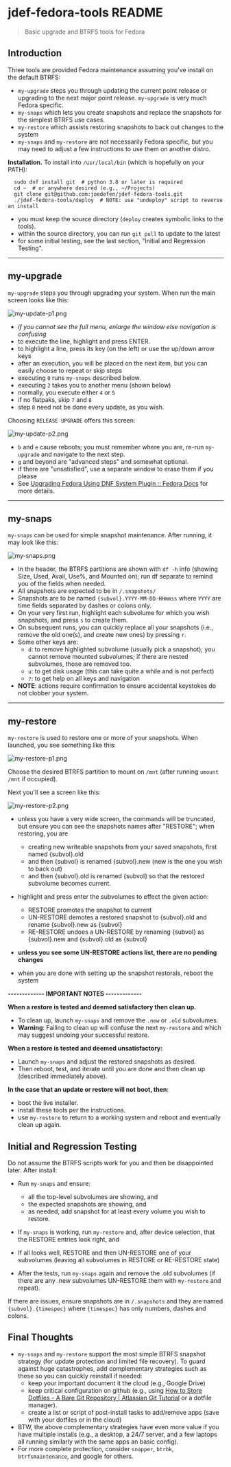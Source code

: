 # jdef-fedora-tools README
> Basic upgrade and BTRFS tools for Fedora

## Introduction
Three tools are provided Fedora maintenance assuming you've install on the default BTRFS:
* `my-upgrade` steps you through updating the current point release or upgrading to the next major point release. `my-upgrade` is very much Fedora specific.
* `my-snaps` which lets you create snapshots and replace the snapshots for the simplest BTRFS use cases.
* `my-restore` which assists restoring snapshots to back out changes to the system
* `my-snaps` and `my-restore` are not necessarily Fedora specific, but you may need to adjust a few instructions to use them on another distro.

**Installation.** To install into `/usr/local/bin` (which is hopefully on your PATH):
```
  sudo dnf install git  # python 3.8 or later is required
  cd ~  # or anywhere desired (e.g., ~/Projects)
  git clone git@github.com:joedefen/jdef-fedora-tools.git
  ./jdef-fedora-tools/deploy  # NOTE: use "undeploy" script to reverse an install
```
* you must keep the source directory (`deploy` creates symbolic links to the tools).
* within the source directory, you can run `git pull` to update to the latest
* for some initial testing, see the last section, "Initial and Regression Testing".

---

## my-upgrade
`my-upgrade` steps you through upgrading your system. When run the main screen looks like this:

![my-update-p1.png](https://github.com/joedefen/jdef-fedora-tools/blob/main/images/my-update-p1.png?raw=true)
* *if you cannot see the full menu, enlarge the window else navigation is confusing*
* to execute the line, highlight and press ENTER.
* to highlight a line, press its key (on the left) or use the up/down arrow keys
* after an execution, you will be placed on the next item, but you can easily choose to repeat or skip steps
* executing `0` runs `my-snaps` described below.
* executing `2` takes you to another menu (shown below)
* normally, you execute either `4` or `5`
* if no flatpaks, skip `7` and `8`
* step `8` need not be done every update, as you wish.

Choosing `RELEASE UPGRADE` offers this screen:

![my-update-p2.png](https://github.com/joedefen/jdef-fedora-tools/blob/main/images/my-update-p2.png?raw=true)

* `b` and `e` cause reboots; you must remember where you are, re-run `my-upgrade` and navigate to the next step.
* `g` and beyond are "advanced steps" and somewhat optional.
* if there are "unsatisfied", use a separate window to erase them if you please
* See [Upgrading Fedora Using DNF System Plugin :: Fedora Docs](https://docs.fedoraproject.org/en-US/quick-docs/upgrading-fedora-offline/) for more details.

---

## my-snaps
`my-snaps` can be used for simple snapshot maintenance. After running, it may look like this:

![my-snaps.png](https://github.com/joedefen/jdef-fedora-tools/blob/main/images/my-snaps.png?raw=true)

* In the header, the BTRFS partitions are shown with `df -h` info (showing Size, Used, Avail, Use%, and Mounted on); run df separate to remind you of the fields when needed.
* All snapshots are expected to be in `/.snapshots/`
* Snapshots are to be named `{subvol}.YYYY-MM-DD-HHmmss` where `YYYY` are time fields separated by dashes or colons only.
* On your very first run, highlight each subvolume for which you wish snapshots, and press `s` to create them.
* On subsequent runs, you can quickly replace all your snapshots (i.e., remove the old one(s), and create new ones) by pressing `r`.
* Some other keys are:
  * `d`: to remove highlighted subvolume (usually pick a snapshot); you cannot remove mounted subvolumes; if there are nested subvolumes, those are removed too.
  * `u`: to get disk usage (this can take quite a while and is not perfect)
  * `?`: to get help on all keys and navigation
* **NOTE**: actions require confirmation to ensure accidental keystokes do not clobber your system.
---

## my-restore
`my-restore` is used to restore one or more of your snapshots. When launched, you see something like this:

![my-restore-p1.png](https://github.com/joedefen/jdef-fedora-tools/blob/main/images/my-restore-p1.png?raw=true)

Choose the desired BTRFS partition to mount on `/mnt` (after running `umount /mnt` if occupied).

Next you'll see a screen like this:

![my-restore-p2.png](https://github.com/joedefen/jdef-fedora-tools/blob/main/images/my-restore-p2.png?raw=true)

* unless you have a very wide screen, the commands will be truncated, but ensure you can see the snapshots names after "RESTORE"; when restoring, you are
  * creating new writeable snapshots from your saved snapshots, first named {subvol}.old
  * and then {subvol} is renamed {subvol}.new (new is the one you wish to back out)
  * and then {subvol}.old is renamed {subvol} so that the restored subvolume becomes current.

* highlight and press enter the subvolumes to effect the given action:
  * RESTORE promotes the snapshot to current
  * UN-RESTORE demotes a restored snapshot to {subvol}.old and rename {subvol}.new as {subvol}
  * RE-RESTORE undoes a UN-RESTORE by renaming {subvol} as {subvol}.new and {subvol}.old as {subvol}
* **unless you see some UN-RESTORE actions list, there are no pending changes**
* when you are done with setting up the snapshot restorals, reboot the system

**------------- IMPORTANT NOTES -------------**

**When a restore is tested and deemed satisfactory then clean up.**
* To clean up, launch `my-snaps` and remove the `.new` or `.old` subvolumes.
* **Warning**: Failing to clean up will confuse the next `my-restore` and which may suggest undoing your successful restore.

**When a restore is tested and deemed unsatisfactory:**
* Launch `my-snaps` and adjust the restored snapshots as desired.
* Then reboot, test, and iterate until you are done and then clean up (described immediately above).

**In the case that an update or restore will not boot, then**:
* boot the live installer.
* install these tools per the instructions.
* use `my-restore` to return to a working system and reboot and eventually clean up again.


## Initial and Regression Testing
Do not assume the BTRFS scripts work for you and then be disappointed later. After install:
* Run `my-snaps` and ensure:
  * all the top-level subvolumes are showing, and
  * the expected snapshots are showing, and
  * as needed, add snapshot for at least every volume you wish to restore.

* If `my-snaps` is working, run `my-restore` and, after device selection, that the RESTORE entries look right, and
* If all looks well, RESTORE and then UN-RESTORE one of your subvolumes (leaving all subvolumes in RESTORE or RE-RESTORE state)
* After the tests, run `my-snaps` again and remove the .old subvolumes (if there are any .new subvolumes UN-RESTORE them with `my-restore` and repeat).

If there are issues, ensure snapshots are in `/.snapshots` and they are named `{subvol}.{timespec}` where `{timespec}` has only numbers, dashes and colons.

## Final Thoughts
* `my-snaps` and `my-restore` support the most simple BTRFS snapshot strategy (for update protection and limited file recovery).  To guard against huge catastrophes, add complementary strategies such as these so you can quickly reinstall if needed:
  * keep your important document it the cloud (e.g., Google Drive)
  * keep critical configuration on github (e.g., using [How to Store Dotfiles - A Bare Git Repository | Atlassian Git Tutorial](https://www.atlassian.com/git/tutorials/dotfiles) or a dotfile manager).
  * create a list or script of post-install tasks to add/remove apps (save with your dotfiles or in the cloud)
* BTW, the above complementary strategies have even more value if you have multiple installs (e.g., a desktop, a 24/7 server, and a few laptops all running similarly with the same apps an basic config).
* For more complete protection, consider `snapper`, `btrbk`, `btrfsmaintenance`, and google for others.

